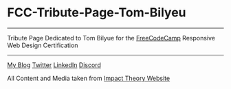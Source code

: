 # FCC-Tribute-Page-Tom-Bilyeu
----------------------------------
Tribute Page Dedicated to Tom Bilyue for the [FreeCodeCamp](https://www.freecodecamp.org/) Responsive Web Design Certification

----------------------------------
[My Blog](https://bucketofcode.com/)
[Twitter](https://twitter.com/bucketofcode)
[LinkedIn](https://www.linkedin.com/in/vibhorthakral/)
[Discord](https://discord.gg/6NvVA4m)


All Content and Media taken from [Impact Theory Website](https://impacttheory.com/)